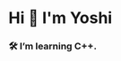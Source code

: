 # Hi 👋 I'm Yoshi
### 🛠️ I’m learning C++.

<!-- 
## 🏋️ GitHub Stats
<!-- Cards -->
<!-- 
<p align="center">
  <a href="https://github.com/ny000815?tab=repositories">
    <img title="Yoshi's Github Stats" alt="Yoshi's Github Stats" src="https://github-readme-stats.vercel.app/api?username=ny000815&show_icons=true&theme=dark" />
  </a>
</p>
<p align="center">
  <a href="https://leetcode.com/u/zaki8/" target="_blank">
    <img title="Yoshi's LeetCode Stats" alt="Yoshi's LeetCode Stats" src="https://leetcard.jacoblin.cool/zaki8?theme=dark&ext=heatmap" />
  </a>
</p>
-->
